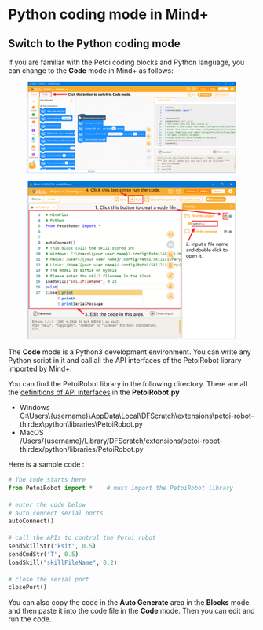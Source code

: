 # Python coding mode in Mind+

## Switch to the Python coding mode

If you are familiar with the Petoi coding blocks and Python language, you can change to the **Code** mode in Mind+ as follows:

<figure><img src="../.gitbook/assets/image (417).png" alt=""><figcaption></figcaption></figure>

<figure><img src="../.gitbook/assets/image (419).png" alt=""><figcaption></figcaption></figure>

The **Code** mode is a Python3 development environment. You can write any Python script in it and call all the API interfaces of the PetoiRobot library imported by Mind+.&#x20;

You can find the PetoiRobot library in the following directory. There are all the [definitions of API interfaces](../apis/python-api.md#available-apis) in the **PetoiRobot.py**

* Windows\
  C:\Users\\{username}\AppData\Local\DFScratch\extensions\petoi-robot-thirdex\python\libraries\PetoiRobot.py
* MacOS\
  /Users/{username}/Library/DFScratch/extensions/petoi-robot-thirdex/python/libraries/PetoiRobot.py

Here is a sample code :

```python
# The code starts here
from PetoiRobot import *    # must import the PetoiRobot library

# enter the code below
# auto connect serial ports
autoConnect()

# call the APIs to control the Petoi robot
sendSkillStr('ksit', 0.5)
sendCmdStr('T', 0.5)
loadSkill("skillFileName", 0.2)

# close the serial port
closePort()
```

You can also copy the code in the **Auto Generate** area in the **Blocks** mode and then paste it into the code file in the **Code** mode. Then you can edit and run the code.
